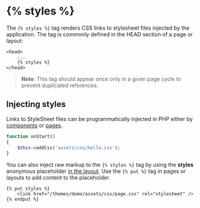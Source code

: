 # {% styles %}

The `{% styles %}` tag renders CSS links to stylesheet files injected by the application. The tag is commonly defined in the HEAD section of a page or layout:

```twig
<head>
    ...
    {% styles %}
</head>
```

> **Note**: This tag should appear once only in a given page cycle to prevent duplicated references.

## Injecting styles

Links to StyleSheet files can be programmatically injected in PHP either by [components](../../extend/cms-components.md) or [pages](../../cms/themes/pages.md).

```php
function onStart()
{
    $this->addCss('assets/css/hello.css');
}
```

You can also inject raw markup to the `{% styles %}` tag by using the **styles** anonymous placeholder [in the layout](../../cms/themes/layouts.md). Use the `{% put %}` tag in pages or layouts to add content to the placeholder.

```twig
{% put styles %}
    <link href="/themes/demo/assets/css/page.css" rel="stylesheet" />
{% endput %}
```
